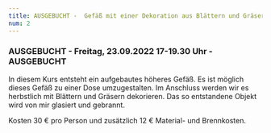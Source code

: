 ```yaml
---
title: AUSGEBUCHT -  Gefäß mit einer Dekoration aus Blättern und Gräsern zum Herbstanfang - AUSGEBUCHT
num: 2
---
```


### AUSGEBUCHT - Freitag, 23.09.2022   17-19.30 Uhr - AUSGEBUCHT

In diesem Kurs entsteht ein aufgebautes höheres Gefäß. Es ist möglich dieses Gefäß zu einer Dose umzugestalten. Im Anschluss werden wir es herbstlich mit Blättern und Gräsern dekorieren. Das so entstandene Objekt wird von mir glasiert und gebrannt.

Kosten 30 € pro Person und zusätzlich 12 € Material- und Brennkosten.